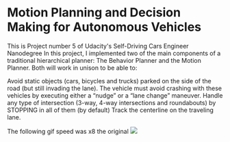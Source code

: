 # Motion Planning and Decision Making for  Autonomous Vehicles
This is Project number 5 of Udacity's Self-Driving Cars Engineer Nanodegree
In this project, I implemented two of the main components of a traditional hierarchical planner: The Behavior Planner and the Motion Planner. Both will work in unison to be able to:

Avoid static objects (cars, bicycles and trucks) parked on the side of the road (but still invading the lane). The vehicle must avoid crashing with these vehicles by executing either a “nudge” or a “lane change” maneuver.
Handle any type of intersection (3-way, 4-way intersections and roundabouts) by STOPPING in all of them (by default)
Track the centerline on the traveling lane.

The following gif speed was x8 the original
![](MotionPlanningCarlaX8.gif)
